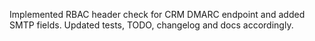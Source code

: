 Implemented RBAC header check for CRM DMARC endpoint and added SMTP fields.
Updated tests, TODO, changelog and docs accordingly.
